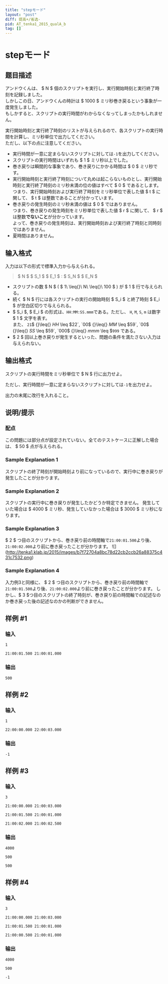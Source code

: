 ```yaml
---
title: "stepモード"
layout: "post"
diff: 提高+/省选-
pid: AT_tenka1_2015_qualA_b
tag: []
---
```


# stepモード

## 题目描述

[problemUrl]: https://atcoder.jp/contests/tenka1-2015-quala/tasks/tenka1_2015_qualA_b

 アンドウくんは、 $ N $ 個のスクリプトを実行し、実行開始時刻と実行終了時刻を記録しました。  
 しかしこの日、アンドウくんの時計は $ 1000 $ ミリ秒巻き戻るという事象が一度発生しました。  
 もしかすると、スクリプトの実行時間がわからなくなってしまったかもしれません。

 実行開始時刻と実行終了時刻のリストが与えられるので、各スクリプトの実行時間を計算し、ミリ秒単位で出力してください。  
 ただし、以下の点に注意してください。

- 実行時間が一意に定まらないスクリプトに対しては`-1`を出力してください。
- スクリプトの実行時間はいずれも $ 1 $ ミリ秒以上でした。
- 巻き戻りは瞬間的な事象であり、巻き戻りにかかる時間は $ 0 $ ミリ秒です。
- 実行開始時刻と実行終了時刻について丸めは起こらないものとし、実行開始時刻と実行終了時刻のミリ秒未満の位の値はすべて $ 0 $ であるとします。  
   つまり、実行開始時刻および実行終了時刻をミリ秒単位で表した値 $ t $ に関して、 $ t $ は整数であることが分かっています。
- 巻き戻りの発生時刻のミリ秒未満の値は $ 0 $ ではありません。  
   つまり、巻き戻りの発生時刻をミリ秒単位で表した値 $ r $ に関して、 $ r $ は整数**でないこと**が分かっています。  
   よって、巻き戻りの発生時刻は、実行開始時刻および実行終了時刻と同時刻ではありません。
- 夏時間はありません。

## 输入格式

入力は以下の形式で標準入力から与えられる。

> $ N $ $ S_1 $ $ E_1 $ : $ S_N $ $ E_N $

- スクリプトの数 $ N $ ( $ 1\ \leq{}\ N\ \leq{}\ 100 $ ) が $ 1 $ 行で与えられる。
- 続く $ N $ 行には各スクリプトの実行の開始時刻 $ S_i $ と終了時刻 $ E_i $ が空白区切りで与えられる。
- $ S_i $, $ E_i $ の形式は、`HH:MM:SS.mmm`である。ただし、 `H`, `M`, `S`, `m` は数字 $ 1 $ 文字を表す。  
   また、 `21`$ {}\leq{} $`HH`$ \leq $`22`, `00`$ {}\leq{} $`MM`$ \leq $`59`, `00`$ {}\leq{} $`SS`$ \leq $`59`, `000`$ {}\leq{} $`mmm`$ \leq $`999` である。
- $ 2 $ 回以上巻き戻りが発生するといった、問題の条件を満たさない入力は与えられない。

## 输出格式

スクリプトの実行時間をミリ秒単位で $ N $ 行に出力せよ。

ただし、実行時間が一意に定まらないスクリプトに対しては`-1`を出力せよ。

出力の末尾に改行を入れること。

## 说明/提示

### 配点

この問題には部分点が設定されていない。全てのテストケースに正解した場合は、 $ 50 $ 点が与えられる。

### Sample Explanation 1

スクリプトの終了時刻が開始時刻より前になっているので、実行中に巻き戻りが発生したことが分かります。

### Sample Explanation 2

スクリプトの実行中に巻き戻りが発生したかどうか特定できません。 発生していた場合は $ 4000 $ ミリ秒、発生していなかった場合は $ 3000 $ ミリ秒になります。

### Sample Explanation 3

$ 2 $ つ目のスクリプトから、巻き戻り前の時間軸で`21:00:01.500`より後、`21:00:02.000`より前に巻き戻ったことが分かります。 !\[\](http://tenka1.klab.jp/2015/images/b7f72704a8bc78d22cb2ccb26a88375c431c7532.png)

### Sample Explanation 4

入力例3と同様に、 $ 2 $ つ目のスクリプトから、巻き戻り前の時間軸で`21:00:01.500`より後、`21:00:02.000`より前に巻き戻ったことが分かります。 しかし、$ 3 $つ目のスクリプトの終了時刻が、巻き戻り前の時間軸での記述なのか巻き戻った後の記述なのかの判断ができません。

## 样例 #1

### 输入

```
1
21:00:01.500 21:00:01.000
```

### 输出

```
500
```

## 样例 #2

### 输入

```
1
22:00:00.000 22:00:03.000
```

### 输出

```
-1
```

## 样例 #3

### 输入

```
3
21:00:00.000 21:00:03.000
21:00:01.500 21:00:01.000
21:00:02.000 21:00:02.500
```

### 输出

```
4000
500
500
```

## 样例 #4

### 输入

```
3
21:00:00.000 21:00:03.000
21:00:01.500 21:00:01.000
21:00:00.500 21:00:01.000
```

### 输出

```
4000
500
-1
```

